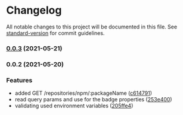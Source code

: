 # Changelog

All notable changes to this project will be documented in this file. See [standard-version](https://github.com/conventional-changelog/standard-version) for commit guidelines.

### [0.0.3](https://github.com/wnqueiroz/sonatype-nexus-repository-badge-generator/compare/0.0.2...0.0.3) (2021-05-21)

### 0.0.2 (2021-05-20)


### Features

* added GET /repositories/npm/:packageName ([c614791](https://github.com/wnqueiroz/sonatype-nexus-repository-badge-generator/commit/c614791815d0ca4e3422b41d7ffc211e7def582f))
* read query params and use for the badge properties ([253e400](https://github.com/wnqueiroz/sonatype-nexus-repository-badge-generator/commit/253e400cd6ecf0e8d5e985d1920ae80f9762e671))
* validating used environment variables ([205ffe4](https://github.com/wnqueiroz/sonatype-nexus-repository-badge-generator/commit/205ffe431e87513fb43436e8d1bf28387bad130e))
